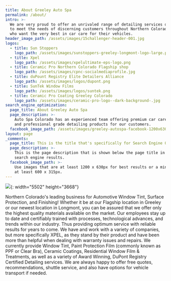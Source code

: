 ```yaml
---
title: About Greeley Auto Spa
permalink: /about/
intro: >-
  We are very proud to offer an unrivaled range of detailing services designed
  to meet the needs of discerning customers throughout Northern Colorado Area
  who want the very best in car care for their vehicles.
header_image_path: /assets/images/15challenger-header-001.jpg
logos:
  - title: Sun Stoppers
    logo_path: /assets/images/sunstoppers-greeley-longmont-logo-large.png
  - title: Xpel
    logo_path: /assets/images/xpelultimate-eps-logo.png
  - title: Ceramic Pro Northern Colorado Flagship shop
    logo_path: /assets/images/cpnc-socialmediaprofile.jpg
  - title: duPount Registry Elite Detailers Alliance
    logo_path: /assets/images/logos/dupont.png
  - title: SunTek Window Films
    logo_path: /assets/images/logos/suntek.png
  - title: Ceramic Pro Coating Greeley Colorado
    logo_path: /assets/images/ceramic-pro-logo--dark-background-.jpg
search_engine_optimization:
  page_title: About Greeley Auto Spa
  page_description: >-
    Auto Spa Colorado has an experienced team offering premium car care services
    and professional grade detailing products for our customers.
  facebook_image_path: /assets/images/greeley-autospa-facebook-1200x630.png
layout: page
_comments:
  page_title: This is the title that's specifically for Search Engine Optimization.
  page_description: >-
    This is the page description that is shown below the page title in the
    search engine results.
  facebook_image_path: >-
    Use images that are at least 1200 x 630px for best results or a minimum of
    at least 600 x 315px.
---
```


![](/assets/images/-24a6485.jpg){: width="5502" height="3668"}

Northern Colorado's leading business for Automotive Window Tint, Surface Protection, and Finishing\! Whether it be at our Flagship location in Greeley or our newest location in Longmont, you can be assured that we offer only the highest quality materials available on the market. Our employees stay up to date and certifiably trained with processes, technological advances, and trends within our industry. Thus providing optimum service with reliable results for years to come. We have and work with a variety of companies, but more specifically XPEL, as they stand by their product and have been more than helpful when dealing with warranty issues and repairs. We currently provide Window Tint, Paint Protection Film (commonly known as PPF or Clear Bra), Ceramic Coatings, Residential Window Film & Treatments, as well as a variety of Award Winning, DuPont Registry Certified Detailing services. We are always happy to offer free quotes, recommendations, shuttle service, and also have options for vehicle transport if needed.&nbsp;
